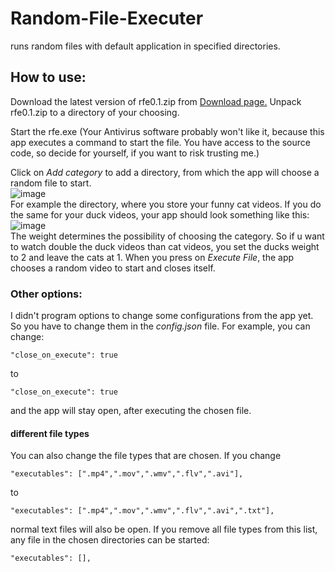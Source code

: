 # Random-File-Executer
runs random files with default application in specified directories.

## How to use:

Download the latest version of rfe0.1.zip from [Download page.](https://github.com/wompi72/Random-File-Executer/releases)
Unpack rfe0.1.zip to a directory of your choosing.

Start the rfe.exe (Your Antivirus software probably won't like it, because this app executes a command to start the file. You have access to the source code, so decide for yourself, if you want to risk trusting me.)

Click on *Add category* to add a directory, from which the app will choose a random file to start.  
![image](https://user-images.githubusercontent.com/70111121/90988062-1cd51780-e590-11ea-8fdf-3122109762e6.png)  
For example the directory, where you store your funny cat videos. If you do the same for your duck videos, your app should look something like this:  
![image](https://user-images.githubusercontent.com/70111121/90988200-68d48c00-e591-11ea-9442-4f54e4c4ee73.png)  
The weight determines the possibility of choosing the category. So if u want to watch double the duck videos than cat videos, you set the ducks weight to 2 and leave the cats at 1.
When you press on *Execute File*, the app chooses a random video to start and closes itself.

### Other options:
I didn't program options to change some configurations from the app yet. So you have to change them in the *config.json* file. For example, you can change:

```
"close_on_execute": true
```
to
```
"close_on_execute": true
```
and the app will stay open, after executing the chosen file.

#### different file types
You can also change the file types that are chosen. If you change
```
"executables": [".mp4",".mov",".wmv",".flv",".avi"],
```
to
```
"executables": [".mp4",".mov",".wmv",".flv",".avi",".txt"],
```
normal text files will also be open. If you remove all file types from this list, any file in the chosen directories can be started:
```
"executables": [],
```
